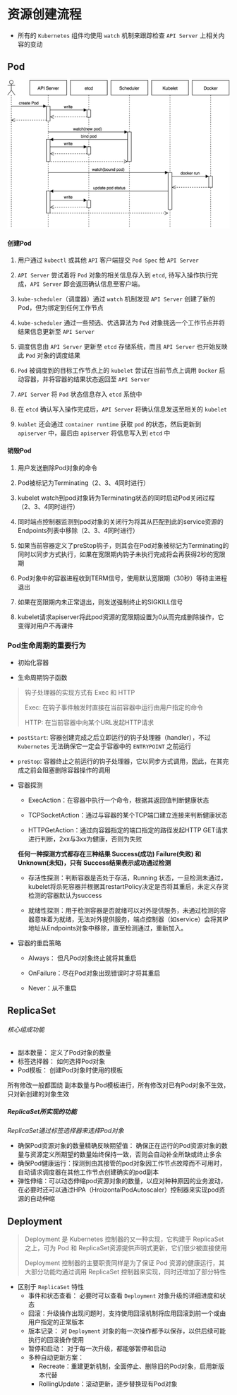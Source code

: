 # 资源创建流程
* 所有的 `Kubernetes` 组件均使用 `watch` 机制来跟踪检查 `API Server` 上相关内容的变动

## Pod

![pod-create](./images/pod-workflow.png)

#### 创建Pod
1. 用户通过 `kubectl` 或其他 `API` 客户端提交 `Pod Spec` 给 `API Server`

2. `API Server` 尝试着将 `Pod` 对象的相关信息存入到 `etcd`, 待写入操作执行完成，`API Server` 即会返回确认信息至客户端。

3. `kube-scheduler`（调度器）通过 `watch` 机制发现 `API Server` 创建了新的Pod，但为绑定到任何工作节点

4. `kube-scheduler` 通过一些预选、优选算法为 `Pod` 对象挑选一个工作节点并将结果信息更新至 `API Server`

5. 调度信息由 `API Server` 更新至 `etcd` 存储系统，而且 `API Server` 也开始反映此 `Pod` 对象的调度结果

6. `Pod` 被调度到的目标工作节点上的 `kubelet` 尝试在当前节点上调用 `Docker` 启动容器，并将容器的结果状态返回至 `API Server`

7. `API Server` 将 `Pod` 状态信息存入 `etcd` 系统中

8. 在 `etcd` 确认写入操作完成后，`API Server` 将确认信息发送至相关的 `kubelet`

9. `kublet` 还会通过 `container runtime` 获取 `pod` 的状态，然后更新到 `apiserver` 中，最后由 `apiserver` 将信息写入到 `etcd` 中

#### 销毁Pod
1. 用户发送删除Pod对象的命令

2. Pod被标记为Terminating（2、3、4同时进行）

3. kubelet watch到pod对象转为Terminating状态的同时启动Pod关闭过程（2、3、4同时进行）

4. 同时端点控制器监测到pod对象的关闭行为将其从匹配到此的service资源的Endpoints列表中移除（2、3、4同时进行）

5. 如果当前容器定义了preStop钩子，则其会在Pod对象被标记为Terminating的同时以同步方式执行，如果在宽限期内钩子未执行完成将会再获得2秒的宽限期

6. Pod对象中的容器进程收到TERM信号，使用默认宽限期（30秒）等待主进程退出

7. 如果在宽限期内未正常退出，则发送强制终止的SIGKILL信号

9. kubelet请求apiserver将此pod资源的宽限期设置为0从而完成删除操作，它变得对用户不再课件


### Pod生命周期的重要行为
* 初始化容器

* 生命周期钩子函数
> 钩子处理器的实现方式有 Exec 和 HTTP
>
> Exec: 在钩子事件触发时直接在当前容器中运行由用户指定的命令
>
> HTTP: 在当前容器中向某个URL发起HTTP请求
  * `postStart`: 容器创建完成之后立即运行的钩子处理器（handler），不过 `Kubernetes` 无法确保它一定会于容器中的 `ENTRYPOINT` 之前运行
  * `preStop`: 容器终止之前运行的钩子处理器，它以同步方式调用，因此，在其完成之前会阻塞删除容器操作的调用

* 容器探测
  * ExecAction：在容器中执行一个命令，根据其返回值判断健康状态

  * TCPSocketAction：通过与容器的某个TCP端口建立连接来判断健康状态

  * HTTPGetAction：通过向容器指定的端口指定的路径发起HTTP GET请求进行判断，2xx与3xx为健康，否则为失败

  **任何一种探测方式都存在三种结果 Success(成功) Failure(失败) 和 Unknown(未知)，只有 Success结果表示成功通过检测**

  * 存活性探测：判断容器是否处于存活，Running 状态，一旦检测未通过，kubelet将杀死容器并根据其restartPolicy决定是否将其重启，未定义存货检测的容器默认为success

  * 就绪性探测：用于检测容器是否就绪可以对外提供服务，未通过检测的容器意味着为就绪，无法对外提供服务，端点控制器（如service）会将其IP地址从Endpoints对象中移除，直至检测通过，重新加入。

* 容器的重启策略
  * Always： 但凡Pod对象终止就将其重启

  * OnFailure：尽在Pod对象出现错误时才将其重启

  * Never：从不重启

## ReplicaSet
###### 核心组成功能
* 副本数量： 定义了Pod对象的数量
* 标签选择器： 如何选择Pod对象
* Pod模板： 创建Pod对象时使用的模板

所有修改一般都围绕 副本数量与Pod模板进行，所有修改对已有Pod对象不生效，只对新创建的对象生效
##### ReplicaSet所实现的功能
*ReplicaSet通过标签选择器来选择Pod对象*

* 确保Pod资源对象的数量精确反映期望值： 确保正在运行的Pod资源对象的数量与资源定义所期望的数量始终保持一致，否则会自动补全所缺或终止多余
* 确保Pod健康运行：探测到由其接管的pod对象因工作节点故障而不可用时，自动请求调度器在其他工作节点创建确实的pod副本
* 弹性伸缩：可以动态伸缩pod资源对象的数量，以应对种种原因的业务波动，在必要时还可以通过HPA（HroizontalPodAutoscaler）控制器来实现pod资源的自动伸缩

## Deployment
> Deployment 是 Kubernetes 控制器的又一种实现，它构建于 ReplicaSet 之上，可为 Pod 和 ReplicaSet资源提供声明式更新，它们很少被直接使用
>
>Deployment 控制器的主要职责同样是为了保证 Pod 资源的健康运行，其大部分功能均通过调用 ReplicaSet 控制器来实现，同时还增加了部分特性

* 区别于 `ReplicaSet` 特性
  * 事件和状态查看： 必要时可以查看 `Deployment` 对象升级的详细进度和状态
  * 回滚：升级操作出现问题时，支持使用回滚机制将应用回滚到前一个或由用户指定的正常版本
  * 版本记录： 对 `Deployment` 对象的每一次操作都予以保存，以供后续可能执行的回滚操作使用
  * 暂停和启动： 对于每一次升级，都能够暂停和启动
  * 多种自动更新方案：
    * Recreate：重建更新机制，全面停止、删除旧的Pod对象，启用新版本代替
    * RollingUpdate：滚动更新，逐步替换现有Pod对象
